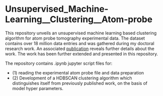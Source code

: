# Unsupervised_Machine-Learning__Clustering__Atom-probe


This repository unveils an unsupervised machine learning based clustering algorithm for atom probe tomography experimental data. The dataset contains over 18 million data entries and was gathered during my doctoral research work. An associated [publication]( https://github.com/anoopkini1/Unsupervised_Machine-Learning__Clustering__Atom-probe/blob/main/Kini%20et%20al.%202020_clusters%20in%203D%20printed%20Cu-Cr%20alloy.pdf) reveals further details about the work. The work has been further extended and presented in this repository.

The repository contains .ipynb jupyter script files for:
- (1) reading the experimental atom probe file and data preparation
- (2) Development of a HDBSCAN clustering algorithm which distinguishes itself from previously published work, on the basis of model hyper parameters. 
